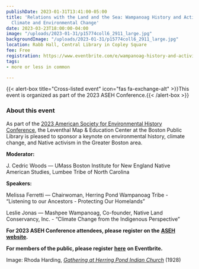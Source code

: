 ```yaml
---
publishDate: 2023-01-31T13:41:00-05:00
title: 'Relations with the Land and the Sea: Wampanoag History and Activism Confronting
  Climate and Environmental Change'
date: 2023-03-23T18:00:00-04:00
image: "/uploads/2023-01-31/p15774coll6_2911_large.jpg"
backgroundImage: "/uploads/2023-01-31/p15774coll6_2911_large.jpg"
location: Rabb Hall, Central Library in Copley Square
fee: Free
registration: https://www.eventbrite.com/e/wampanoag-history-and-activism-confronting-climate-and-environmental-change-tickets-506518980907
tags:
- more or less in common

---
```

{{< alert-box title="Cross-listed event" icon="fas fa-exchange-alt" >}}This event is organized as part of the 2023 ASEH Conference.{{< /alert-box >}}

### About this event

As part of the [2023 American Society for Environmental History Conference](https://aseh.org/aseh-2023-conference), the Leventhal Map & Education Center at the Boston Public Library is pleased to sponsor a keynote on environmental history, climate change, and Native activism in the Greater Boston area.

**Moderator:**

J. Cedric Woods — UMass Boston Institute for New England Native American Studies, Lumbee Tribe of North Carolina

**Speakers:**

Melissa Ferretti — Chairwoman, Herring Pond Wampanoag Tribe - “Listening to our Ancestors - Protecting Our Homelands”

Leslie Jonas — Mashpee Wampanoag, Co-founder, Native Land Conservancy, Inc. - “Climate Change from the Indigenous Perspective”

**For 2023 ASEH Conference attendees, please register on the** [**ASEH website**](https://aseh.org/aseh-2023-plenary-panel/)**.**

**For members of the public, please register** [**here**](https://www.eventbrite.com/e/wampanoag-history-and-activism-confronting-climate-and-environmental-change-tickets-506518980907) **on Eventbrite.**

Image: Rhoda Harding, [_Gathering at Herring Pond Indian Church_](https://www.digitalcommonwealth.org/search/commonwealth-oai:v118sx25j) (1928)